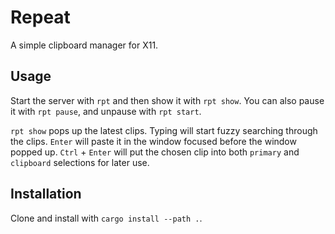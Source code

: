 # Repeat

A simple clipboard manager for X11.

## Usage

Start the server with `rpt` and then show it with `rpt show`. You can also
pause it with `rpt pause`, and unpause with `rpt start`.

`rpt show` pops up the latest clips. Typing will start fuzzy searching through
the clips. `Enter` will paste it in the window focused before the window
popped up. `Ctrl` + `Enter` will put the chosen clip into both `primary` and
`clipboard` selections for later use.

## Installation

Clone and install with `cargo install --path .`.
